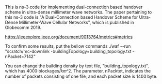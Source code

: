 This is ns-3 code for implementing dual-connection based handover scheme in ultra-dense millimeter wave networks. The paper pertaining to this ns-3 code is "A Dual-Connection based Handover Scheme for Ultra-Dense Millimeter-Wave Cellular Networks", which is published in Globecomm 2019.

https://ieeexplore.ieee.org/document/9013764/metrics#metrics

To confirm some results, put the bellow commands
./waf --run "scratch/mc-downlink -buildingTopology=building_topology.txt -nPacket=7142"

You can change the building density by text file, "building_topology.txt", which has 4000 blockages/𝑘𝑚^2.
The parameter, nPacktet, indicates the number of packets consisting of one file, and each packet size is 1400 byte. 
